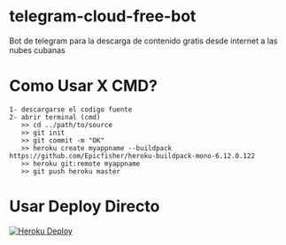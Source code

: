 # telegram-cloud-free-bot
Bot de telegram para la descarga de contenido gratis desde internet  a las nubes cubanas

# Como Usar X CMD?
   ```
   1- descargarse el codigo fuente
   2- abrir terminal (cmd)
      >> cd ../path/to/source
      >> git init
      >> git commit -m "OK"
      >> heroku create myappname --buildpack https://github.com/Epicfisher/heroku-buildpack-mono-6.12.0.122
      >> heroku git:remote myappname
      >> git push heroku master
   ```

# Usar Deploy Directo
[![Heroku Deploy](https://www.herokucdn.com/deploy/button.svg)](https://heroku.com/deploy?template=https://github.com/Obysoftt/telegram-cloud-free-bot)
